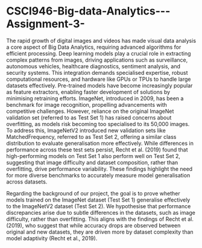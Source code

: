 # CSCI946-Big-data-Analytics---Assignment-3-
The rapid growth of digital images and videos has made visual data analysis a core aspect of Big Data Analytics, requiring advanced algorithms for efficient processing. Deep learning models play a crucial role in extracting complex patterns from images, driving applications such as surveillance, autonomous vehicles, healthcare diagnostics, sentiment analysis, and security systems. This integration demands specialised expertise, robust computational resources, and hardware like GPUs or TPUs to handle large datasets effectively.
Pre-trained models have become increasingly popular as feature extractors, enabling faster development of solutions by minimising retraining efforts. ImageNet, introduced in 2009, has been a benchmark for image recognition, propelling advancements with competitive challenges. However, reliance on the original ImageNet validation set (referred to as Test Set 1) has raised concerns about overfitting, as models risk becoming too specialised to its 50,000 images. To address this, ImageNetV2 introduced new validation sets like MatchedFrequency, referred to as Test Set 2, offering a similar class distribution to evaluate generalisation more effectively.
While differences in performance across these test sets persist, Recht et al. (2019) found that high-performing models on Test Set 1 also perform well on Test Set 2, suggesting that image difficulty and dataset composition, rather than overfitting, drive performance variability. These findings highlight the need for more diverse benchmarks to accurately measure model generalisation across datasets.

Regarding the background of our project, the goal is to prove whether models trained on the ImageNet dataset (Test Set 1) generalise effectively to the ImageNetV2 dataset (Test Set 2). We hypothesise that performance discrepancies arise due to subtle differences in the datasets, such as image difficulty, rather than overfitting. This aligns with the findings of Recht et al. (2019), who suggest that while accuracy drops are observed between original and new datasets, they are driven more by dataset complexity than model adaptivity (Recht et al., 2019). 

